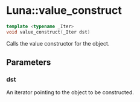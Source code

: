 # Luna::value_construct

```c++
template <typename _Iter>
void value_construct(_Iter dst)
```

Calls the value constructor for the object. 



## Parameters
### dst
An iterator pointing to the object to be constructed. 

